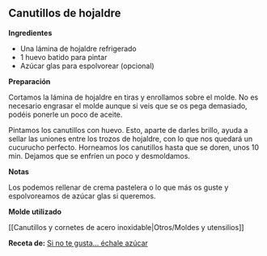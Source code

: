 ## Canutillos de hojaldre

**Ingredientes**

- Una lámina de hojaldre refrigerado
- 1 huevo batido para pintar
- Azúcar glas para espolvorear (opcional)

**Preparación**

Cortamos la lámina de hojaldre en tiras y enrollamos sobre el molde. No es necesario engrasar el molde aunque si veis que se os pega demasiado, podéis ponerle un poco de aceite.

Pintamos los canutillos con huevo. Esto, aparte de darles brillo, ayuda a sellar las uniones entre los trozos de hojaldre, con lo que nos quedará un cucurucho perfecto.
Horneamos los canutillos hasta que se doren, unos 10 min. Dejamos que se enfríen un poco y desmoldamos. 

**Notas**

Los podemos rellenar de crema pastelera o lo que más os guste y espolvoreamos de azúcar glas si queremos.

**Molde utilizado**

[[Canutillos y cornetes de acero inoxidable|Otros/Moldes y utensilios]]

**Receta de:** [Si no te gusta... échale azúcar](http://echaleazucar.blogspot.com/2010/04/canutillos-de-hojaldre-y-crema.html)